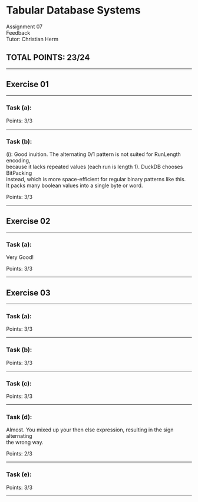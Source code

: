 # Tabular Database Systems
Assignment 07 <br>
Feedback <br>
Tutor: Christian Herm
## TOTAL POINTS: 23/24
--------------------------------------------------------------------------------
## Exercise 01
--------------------------------------------------------------------------------
### Task (a):

Points: 3/3

--------------------------------------------------------------------------------
### Task (b):
(i): Good inuition. The alternating 0/1 pattern is not suited for RunLength encoding, <br>
because it lacks repeated values (each run is length 1). DuckDB chooses BitPacking <br>
instead, which is more space-efficient for regular binary patterns like this.<br>
It packs many boolean values into a single byte or word. <br>

Points: 3/3


--------------------------------------------------------------------------------
## Exercise 02
--------------------------------------------------------------------------------
### Task (a):
Very Good!

Points: 3/3

--------------------------------------------------------------------------------
## Exercise 03
--------------------------------------------------------------------------------
### Task (a):

Points: 3/3

--------------------------------------------------------------------------------
### Task (b):

Points: 3/3

--------------------------------------------------------------------------------
### Task (c):

Points: 3/3

--------------------------------------------------------------------------------
### Task (d):
Almost. You mixed up your then else expression, resulting in the sign alternating <br>
the wrong way. <br>

Points: 2/3

--------------------------------------------------------------------------------
### Task (e):

Points: 3/3

--------------------------------------------------------------------------------